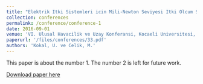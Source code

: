 ```yaml
---
title: "Elektrik Itki Sistemleri icin Mili-Newton Seviyesi Itki Olcum Sistemi Tasarimi"
collection: conferences
permalink: /conference/conference-1
date: 2016-09-01
venue: 'VI. Ulusal Havacilik ve Uzay Konferansi, Kocaeli Universitesi, Kocaeli, Turkiye, Eylul 2016, UHUK-2016-056.'
paperurl: '/files/conferences/33.pdf'
authors: 'Kokal, U. ve Celik, M.'
---
```

This paper is about the number 1. The number 2 is left for future work.

[Download paper here](http://academicpages.github.io/files/paper1.pdf)